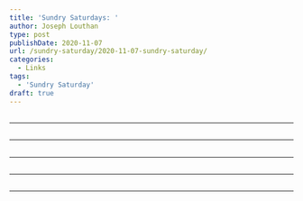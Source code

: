 ```yaml
---
title: 'Sundry Saturdays: '
author: Joseph Louthan
type: post
publishDate: 2020-11-07
url: /sundry-saturday/2020-11-07-sundry-saturday/
categories:
  - Links
tags:
  - 'Sundry Saturday'
draft: true
---
```


##


------

##


------

##


------

##


------

##


------

